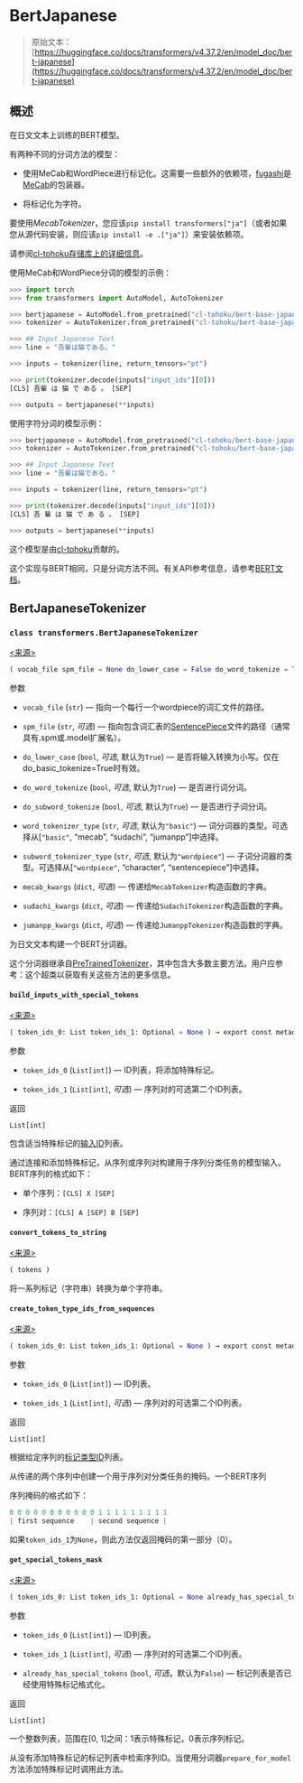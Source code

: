 # BertJapanese

> 原始文本：[https://huggingface.co/docs/transformers/v4.37.2/en/model_doc/bert-japanese](https://huggingface.co/docs/transformers/v4.37.2/en/model_doc/bert-japanese)

## 概述

在日文文本上训练的BERT模型。

有两种不同的分词方法的模型：

+   使用MeCab和WordPiece进行标记化。这需要一些额外的依赖项，[fugashi](https://github.com/polm/fugashi)是[MeCab](https://taku910.github.io/mecab/)的包装器。

+   将标记化为字符。

要使用*MecabTokenizer*，您应该`pip install transformers["ja"]`（或者如果您从源代码安装，则应该`pip install -e .["ja"]`）来安装依赖项。

请参阅[cl-tohoku存储库上的详细信息](https://github.com/cl-tohoku/bert-japanese)。

使用MeCab和WordPiece分词的模型的示例：

```py
>>> import torch
>>> from transformers import AutoModel, AutoTokenizer

>>> bertjapanese = AutoModel.from_pretrained("cl-tohoku/bert-base-japanese")
>>> tokenizer = AutoTokenizer.from_pretrained("cl-tohoku/bert-base-japanese")

>>> ## Input Japanese Text
>>> line = "吾輩は猫である。"

>>> inputs = tokenizer(line, return_tensors="pt")

>>> print(tokenizer.decode(inputs["input_ids"][0]))
[CLS] 吾輩 は 猫 で ある 。 [SEP]

>>> outputs = bertjapanese(**inputs)
```

使用字符分词的模型示例：

```py
>>> bertjapanese = AutoModel.from_pretrained("cl-tohoku/bert-base-japanese-char")
>>> tokenizer = AutoTokenizer.from_pretrained("cl-tohoku/bert-base-japanese-char")

>>> ## Input Japanese Text
>>> line = "吾輩は猫である。"

>>> inputs = tokenizer(line, return_tensors="pt")

>>> print(tokenizer.decode(inputs["input_ids"][0]))
[CLS] 吾 輩 は 猫 で あ る 。 [SEP]

>>> outputs = bertjapanese(**inputs)
```

这个模型是由[cl-tohoku](https://huggingface.co/cl-tohoku)贡献的。

这个实现与BERT相同，只是分词方法不同。有关API参考信息，请参考[BERT文档](bert)。

## BertJapaneseTokenizer

### `class transformers.BertJapaneseTokenizer`

[<来源>](https://github.com/huggingface/transformers/blob/v4.37.2/src/transformers/models/bert_japanese/tokenization_bert_japanese.py#L107)

```py
( vocab_file spm_file = None do_lower_case = False do_word_tokenize = True do_subword_tokenize = True word_tokenizer_type = 'basic' subword_tokenizer_type = 'wordpiece' never_split = None unk_token = '[UNK]' sep_token = '[SEP]' pad_token = '[PAD]' cls_token = '[CLS]' mask_token = '[MASK]' mecab_kwargs = None sudachi_kwargs = None jumanpp_kwargs = None **kwargs )
```

参数

+   `vocab_file` (`str`) — 指向一个每行一个wordpiece的词汇文件的路径。

+   `spm_file` (`str`, *可选*) — 指向包含词汇表的[SentencePiece](https://github.com/google/sentencepiece)文件的路径（通常具有.spm或.model扩展名）。

+   `do_lower_case` (`bool`, *可选*, 默认为`True`) — 是否将输入转换为小写。仅在do_basic_tokenize=True时有效。

+   `do_word_tokenize` (`bool`, *可选*, 默认为`True`) — 是否进行词分词。

+   `do_subword_tokenize` (`bool`, *可选*, 默认为`True`) — 是否进行子词分词。

+   `word_tokenizer_type` (`str`, *可选*, 默认为`"basic"`) — 词分词器的类型。可选择从[`"basic"`, “mecab”, “sudachi”, “jumanpp”]中选择。

+   `subword_tokenizer_type` (`str`, *可选*, 默认为`"wordpiece"`) — 子词分词器的类型。可选择从[`"wordpiece"`, “character”, “sentencepiece”]中选择。

+   `mecab_kwargs` (`dict`, *可选*) — 传递给`MecabTokenizer`构造函数的字典。

+   `sudachi_kwargs` (`dict`, *可选*) — 传递给`SudachiTokenizer`构造函数的字典。

+   `jumanpp_kwargs` (`dict`, *可选*) — 传递给`JumanppTokenizer`构造函数的字典。

为日文文本构建一个BERT分词器。

这个分词器继承自[PreTrainedTokenizer](/docs/transformers/v4.37.2/en/main_classes/tokenizer#transformers.PreTrainedTokenizer)，其中包含大多数主要方法。用户应参考：这个超类以获取有关这些方法的更多信息。

#### `build_inputs_with_special_tokens`

[<来源>](https://github.com/huggingface/transformers/blob/v4.37.2/src/transformers/models/bert_japanese/tokenization_bert_japanese.py#L307)

```py
( token_ids_0: List token_ids_1: Optional = None ) → export const metadata = 'undefined';List[int]
```

参数

+   `token_ids_0` (`List[int]`) — ID列表，将添加特殊标记。

+   `token_ids_1` (`List[int]`, *可选*) — 序列对的可选第二个ID列表。

返回

`List[int]`

包含适当特殊标记的[输入ID](../glossary#input-ids)列表。

通过连接和添加特殊标记，从序列或序列对构建用于序列分类任务的模型输入。BERT序列的格式如下：

+   单个序列：`[CLS] X [SEP]`

+   序列对：`[CLS] A [SEP] B [SEP]`

#### `convert_tokens_to_string`

[<来源>](https://github.com/huggingface/transformers/blob/v4.37.2/src/transformers/models/bert_japanese/tokenization_bert_japanese.py#L299)

```py
( tokens )
```

将一系列标记（字符串）转换为单个字符串。

#### `create_token_type_ids_from_sequences`

[<来源>](https://github.com/huggingface/transformers/blob/v4.37.2/src/transformers/models/bert_japanese/tokenization_bert_japanese.py#L362)

```py
( token_ids_0: List token_ids_1: Optional = None ) → export const metadata = 'undefined';List[int]
```

参数

+   `token_ids_0` (`List[int]`) — ID列表。

+   `token_ids_1` (`List[int]`, *可选*) — 序列对的可选第二个ID列表。

返回

`List[int]`

根据给定序列的[标记类型ID](../glossary#token-type-ids)列表。

从传递的两个序列中创建一个用于序列对分类任务的掩码。一个BERT序列

序列掩码的格式如下：

```py
0 0 0 0 0 0 0 0 0 0 0 1 1 1 1 1 1 1 1 1
| first sequence    | second sequence |
```

如果`token_ids_1`为`None`，则此方法仅返回掩码的第一部分（0）。

#### `get_special_tokens_mask`

[<来源>](https://github.com/huggingface/transformers/blob/v4.37.2/src/transformers/models/bert_japanese/tokenization_bert_japanese.py#L333)

```py
( token_ids_0: List token_ids_1: Optional = None already_has_special_tokens: bool = False ) → export const metadata = 'undefined';List[int]
```

参数

+   `token_ids_0` (`List[int]`) — ID列表。

+   `token_ids_1` (`List[int]`, *可选*) — 序列对的可选第二个ID列表。

+   `already_has_special_tokens` (`bool`, *可选*，默认为`False`) — 标记列表是否已经使用特殊标记格式化。

返回

`List[int]`

一个整数列表，范围在[0, 1]之间：1表示特殊标记，0表示序列标记。

从没有添加特殊标记的标记列表中检索序列ID。当使用分词器`prepare_for_model`方法添加特殊标记时调用此方法。
